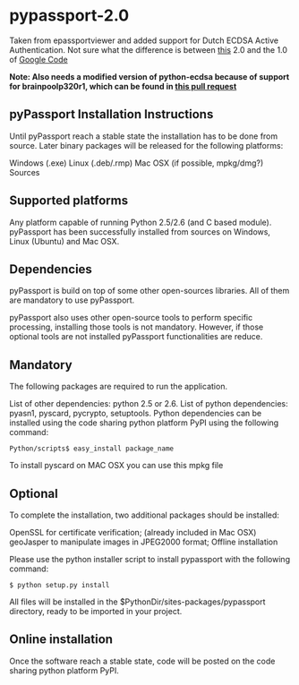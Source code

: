 # pypassport-2.0
Taken from epassportviewer and added support for Dutch ECDSA Active Authentication. Not sure what the difference is between [this](https://github.com/andrew867/epassportviewer/tree/master/pypassport-2.0) 2.0 and the 1.0 of [Google Code](https://code.google.com/archive/p/pypassport/)

__Note: Also needs a modified version of python-ecdsa because of support for brainpoolp320r1, which can be found in [this pull request](https://github.com/warner/python-ecdsa/pull/61/commits/91140ad7b2840a97184fc31b0aac5b13c15bf22d)__

## pyPassport Installation Instructions

Until pyPassport reach a stable state the installation has to be done from source. Later binary packages will be released for the following platforms:

Windows (.exe)
Linux (.deb/.rmp)
Mac OSX (if possible, mpkg/dmg?)
Sources

## Supported platforms

Any platform capable of running Python 2.5/2.6 (and C based module). pyPassport has been successfully installed from sources on Windows, Linux (Ubuntu) and Mac OSX.

## Dependencies

pyPassport is build on top of some other open-sources libraries. All of them are mandatory to use pyPassport.

pyPassport also uses other open-source tools to perform specific processing, installing those tools is not mandatory. However, if those optional tools are not installed pyPassport functionalities are reduce.

## Mandatory

The following packages are required to run the application.

List of other dependencies: python 2.5 or 2.6.
List of python dependencies: pyasn1, pyscard, pycrypto, setuptools.
Python dependencies can be installed using the code sharing python platform PyPI using the following command:
```
Python/scripts$ easy_install package_name
```
To install pyscard on MAC OSX you can use this mpkg file

## Optional

To complete the installation, two additional packages should be installed:

OpenSSL for certificate verification; (already included in Mac OSX)
geoJasper to manipulate images in JPEG2000 format;
Offline installation

Please use the python installer script to install pypassport with the following command:
```
$ python setup.py install
```
All files will be installed in the $PythonDir/sites-packages/pypassport directory, ready to be imported in your project.

## Online installation

Once the software reach a stable state, code will be posted on the code sharing python platform PyPI.

